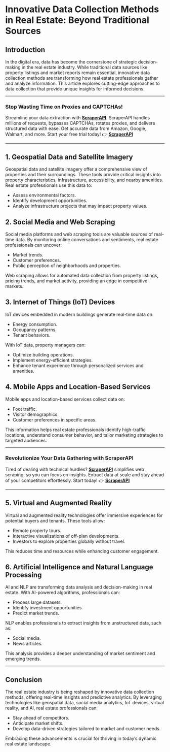 # Innovative Data Collection Methods in Real Estate: Beyond Traditional Sources

## Introduction

In the digital era, data has become the cornerstone of strategic decision-making in the real estate industry. While traditional data sources like property listings and market reports remain essential, innovative data collection methods are transforming how real estate professionals gather and analyze information. This article explores cutting-edge approaches to data collection that provide unique insights for informed decisions.

---

### Stop Wasting Time on Proxies and CAPTCHAs!

Streamline your data extraction with **[ScraperAPI](https://www.scraperapi.com/?fp_ref=coupons)**. ScraperAPI handles millions of requests, bypasses CAPTCHAs, rotates proxies, and delivers structured data with ease. Get accurate data from Amazon, Google, Walmart, and more. Start your free trial today! 👉 **[ScraperAPI](https://www.scraperapi.com/?fp_ref=coupons)**

---

## 1. Geospatial Data and Satellite Imagery

Geospatial data and satellite imagery offer a comprehensive view of properties and their surroundings. These tools provide critical insights into property characteristics, infrastructure, accessibility, and nearby amenities. Real estate professionals use this data to:
- Assess environmental factors.
- Identify development opportunities.
- Analyze infrastructure projects that may impact property values.

## 2. Social Media and Web Scraping

Social media platforms and web scraping tools are valuable sources of real-time data. By monitoring online conversations and sentiments, real estate professionals can uncover:
- Market trends.
- Customer preferences.
- Public perception of neighborhoods and properties.

Web scraping allows for automated data collection from property listings, pricing trends, and market activity, providing an edge in competitive markets.

## 3. Internet of Things (IoT) Devices

IoT devices embedded in modern buildings generate real-time data on:
- Energy consumption.
- Occupancy patterns.
- Tenant behaviors.

With IoT data, property managers can:
- Optimize building operations.
- Implement energy-efficient strategies.
- Enhance tenant experience through personalized services and amenities.

## 4. Mobile Apps and Location-Based Services

Mobile apps and location-based services collect data on:
- Foot traffic.
- Visitor demographics.
- Customer preferences in specific areas.

This information helps real estate professionals identify high-traffic locations, understand consumer behavior, and tailor marketing strategies to targeted audiences.

---

### Revolutionize Your Data Gathering with ScraperAPI

Tired of dealing with technical hurdles? **[ScraperAPI](https://www.scraperapi.com/?fp_ref=coupons)** simplifies web scraping, so you can focus on insights. Extract data at scale and stay ahead of your competitors effortlessly. Start today! 👉 **[ScraperAPI](https://www.scraperapi.com/?fp_ref=coupons)**

---

## 5. Virtual and Augmented Reality

Virtual and augmented reality technologies offer immersive experiences for potential buyers and tenants. These tools allow:
- Remote property tours.
- Interactive visualizations of off-plan developments.
- Investors to explore properties globally without travel.

This reduces time and resources while enhancing customer engagement.

## 6. Artificial Intelligence and Natural Language Processing

AI and NLP are transforming data analysis and decision-making in real estate. With AI-powered algorithms, professionals can:
- Process large datasets.
- Identify investment opportunities.
- Predict market trends.

NLP enables professionals to extract insights from unstructured data, such as:
- Social media.
- News articles.

This analysis provides a deeper understanding of market sentiment and emerging trends.

---

## Conclusion

The real estate industry is being reshaped by innovative data collection methods, offering real-time insights and predictive analytics. By leveraging technologies like geospatial data, social media analytics, IoT devices, virtual reality, and AI, real estate professionals can:
- Stay ahead of competitors.
- Anticipate market shifts.
- Develop data-driven strategies tailored to market and customer needs.

Embracing these advancements is crucial for thriving in today’s dynamic real estate landscape.
